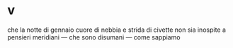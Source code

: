 # v

che la notte di gennaio
cuore di nebbia e strida di civette
non sia inospite a pensieri meridiani
— che sono disumani
— come sappiamo
